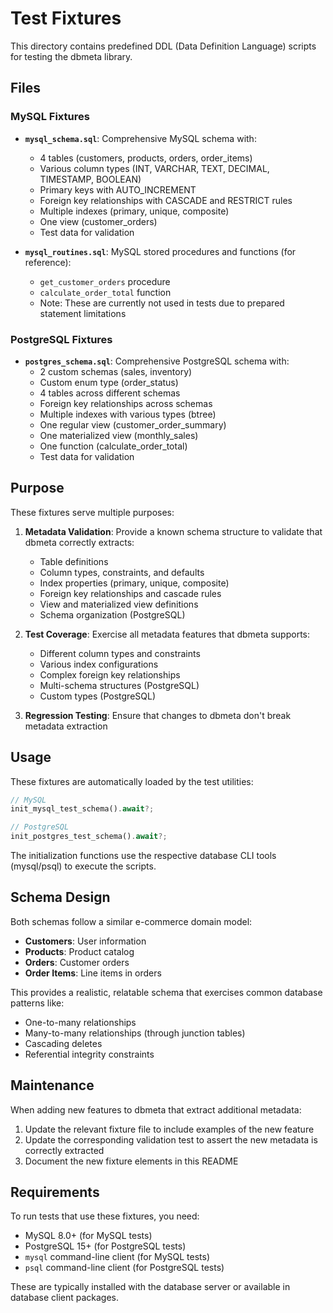 # Test Fixtures

This directory contains predefined DDL (Data Definition Language) scripts for testing the dbmeta library.

## Files

### MySQL Fixtures

- **`mysql_schema.sql`**: Comprehensive MySQL schema with:
  - 4 tables (customers, products, orders, order_items)
  - Various column types (INT, VARCHAR, TEXT, DECIMAL, TIMESTAMP, BOOLEAN)
  - Primary keys with AUTO_INCREMENT
  - Foreign key relationships with CASCADE and RESTRICT rules
  - Multiple indexes (primary, unique, composite)
  - One view (customer_orders)
  - Test data for validation

- **`mysql_routines.sql`**: MySQL stored procedures and functions (for reference):
  - `get_customer_orders` procedure
  - `calculate_order_total` function
  - Note: These are currently not used in tests due to prepared statement limitations

### PostgreSQL Fixtures

- **`postgres_schema.sql`**: Comprehensive PostgreSQL schema with:
  - 2 custom schemas (sales, inventory)
  - Custom enum type (order_status)
  - 4 tables across different schemas
  - Foreign key relationships across schemas
  - Multiple indexes with various types (btree)
  - One regular view (customer_order_summary)
  - One materialized view (monthly_sales)
  - One function (calculate_order_total)
  - Test data for validation

## Purpose

These fixtures serve multiple purposes:

1. **Metadata Validation**: Provide a known schema structure to validate that dbmeta correctly extracts:
   - Table definitions
   - Column types, constraints, and defaults
   - Index properties (primary, unique, composite)
   - Foreign key relationships and cascade rules
   - View and materialized view definitions
   - Schema organization (PostgreSQL)

2. **Test Coverage**: Exercise all metadata features that dbmeta supports:
   - Different column types and constraints
   - Various index configurations
   - Complex foreign key relationships
   - Multi-schema structures (PostgreSQL)
   - Custom types (PostgreSQL)

3. **Regression Testing**: Ensure that changes to dbmeta don't break metadata extraction

## Usage

These fixtures are automatically loaded by the test utilities:

```rust
// MySQL
init_mysql_test_schema().await?;

// PostgreSQL
init_postgres_test_schema().await?;
```

The initialization functions use the respective database CLI tools (mysql/psql) to execute the scripts.

## Schema Design

Both schemas follow a similar e-commerce domain model:
- **Customers**: User information
- **Products**: Product catalog
- **Orders**: Customer orders
- **Order Items**: Line items in orders

This provides a realistic, relatable schema that exercises common database patterns like:
- One-to-many relationships
- Many-to-many relationships (through junction tables)
- Cascading deletes
- Referential integrity constraints

## Maintenance

When adding new features to dbmeta that extract additional metadata:

1. Update the relevant fixture file to include examples of the new feature
2. Update the corresponding validation test to assert the new metadata is correctly extracted
3. Document the new fixture elements in this README

## Requirements

To run tests that use these fixtures, you need:

- MySQL 8.0+ (for MySQL tests)
- PostgreSQL 15+ (for PostgreSQL tests)
- `mysql` command-line client (for MySQL tests)
- `psql` command-line client (for PostgreSQL tests)

These are typically installed with the database server or available in database client packages.
